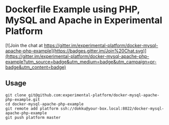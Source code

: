 # Dockerfile Example using PHP, MySQL and Apache in Experimental Platform

[![Join the chat at https://gitter.im/experimental-platform/docker-mysql-apache-php-example](https://badges.gitter.im/Join%20Chat.svg)](https://gitter.im/experimental-platform/docker-mysql-apache-php-example?utm_source=badge&utm_medium=badge&utm_campaign=pr-badge&utm_content=badge)

## Usage

    git clone git@github.com:experimental-platform/docker-mysql-apache-php-example.git
    cd docker-mysql-apache-php-example
    git remote add platform ssh://dokku@your-box.local:8022/docker-mysql-apache-php-example
    git push platform master